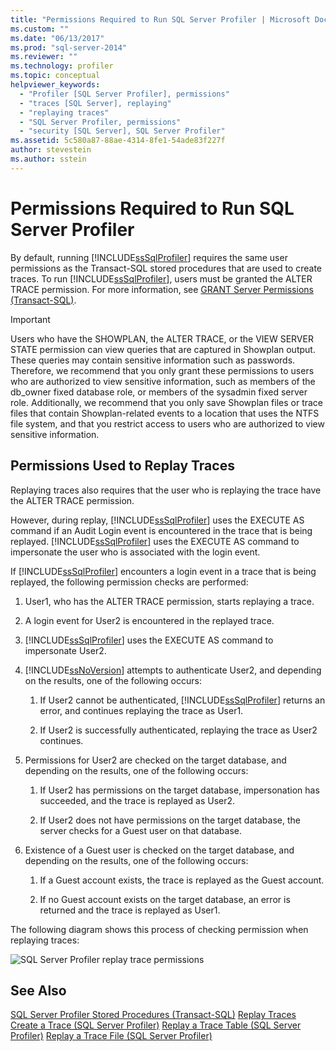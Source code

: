 ```yaml
---
title: "Permissions Required to Run SQL Server Profiler | Microsoft Docs"
ms.custom: ""
ms.date: "06/13/2017"
ms.prod: "sql-server-2014"
ms.reviewer: ""
ms.technology: profiler
ms.topic: conceptual
helpviewer_keywords: 
  - "Profiler [SQL Server Profiler], permissions"
  - "traces [SQL Server], replaying"
  - "replaying traces"
  - "SQL Server Profiler, permissions"
  - "security [SQL Server], SQL Server Profiler"
ms.assetid: 5c580a87-88ae-4314-8fe1-54ade83f227f
author: stevestein
ms.author: sstein
---
```

# Permissions Required to Run SQL Server Profiler
  By default, running [!INCLUDE[ssSqlProfiler](../../../includes/sssqlprofiler-md.md)] requires the same user permissions as the Transact-SQL stored procedures that are used to create traces. To run [!INCLUDE[ssSqlProfiler](../../../includes/sssqlprofiler-md.md)], users must be granted the ALTER TRACE permission. For more information, see [GRANT Server Permissions &#40;Transact-SQL&#41;](/sql/t-sql/statements/grant-server-permissions-transact-sql).

> [!IMPORTANT]
>  Users who have the SHOWPLAN, the ALTER TRACE, or the VIEW SERVER STATE permission can view queries that are captured in Showplan output. These queries may contain sensitive information such as passwords. Therefore, we recommend that you only grant these permissions to users who are authorized to view sensitive information, such as members of the db_owner fixed database role, or members of the sysadmin fixed server role. Additionally, we recommend that you only save Showplan files or trace files that contain Showplan-related events to a location that uses the NTFS file system, and that you restrict access to users who are authorized to view sensitive information.

## Permissions Used to Replay Traces
 Replaying traces also requires that the user who is replaying the trace have the ALTER TRACE permission.

 However, during replay, [!INCLUDE[ssSqlProfiler](../../../includes/sssqlprofiler-md.md)] uses the EXECUTE AS command if an Audit Login event is encountered in the trace that is being replayed. [!INCLUDE[ssSqlProfiler](../../../includes/sssqlprofiler-md.md)] uses the EXECUTE AS command to impersonate the user who is associated with the login event.

 If [!INCLUDE[ssSqlProfiler](../../../includes/sssqlprofiler-md.md)] encounters a login event in a trace that is being replayed, the following permission checks are performed:

1.  User1, who has the ALTER TRACE permission, starts replaying a trace.

2.  A login event for User2 is encountered in the replayed trace.

3.  [!INCLUDE[ssSqlProfiler](../../../includes/sssqlprofiler-md.md)] uses the EXECUTE AS command to impersonate User2.

4.  [!INCLUDE[ssNoVersion](../../includes/ssnoversion-md.md)] attempts to authenticate User2, and depending on the results, one of the following occurs:

    1.  If User2 cannot be authenticated, [!INCLUDE[ssSqlProfiler](../../../includes/sssqlprofiler-md.md)] returns an error, and continues replaying the trace as User1.

    2.  If User2 is successfully authenticated, replaying the trace as User2 continues.

5.  Permissions for User2 are checked on the target database, and depending on the results, one of the following occurs:

    1.  If User2 has permissions on the target database, impersonation has succeeded, and the trace is replayed as User2.

    2.  If User2 does not have permissions on the target database, the server checks for a Guest user on that database.

6.  Existence of a Guest user is checked on the target database, and depending on the results, one of the following occurs:

    1.  If a Guest account exists, the trace is replayed as the Guest account.

    2.  If no Guest account exists on the target database, an error is returned and the trace is replayed as User1.

 The following diagram shows this process of checking permission when replaying traces:

 ![SQL Server Profiler replay trace permissions](../../database-engine/media/replaytracedecisiontree.gif "SQL Server Profiler replay trace permissions")

## See Also
 [SQL Server Profiler Stored Procedures &#40;Transact-SQL&#41;](/sql/relational-databases/system-stored-procedures/sql-server-profiler-stored-procedures-transact-sql) 
 [Replay Traces](replay-traces.md) 
 [Create a Trace &#40;SQL Server Profiler&#41;](create-a-trace-sql-server-profiler.md) 
 [Replay a Trace Table &#40;SQL Server Profiler&#41;](replay-a-trace-table-sql-server-profiler.md) 
 [Replay a Trace File &#40;SQL Server Profiler&#41;](replay-a-trace-file-sql-server-profiler.md)


